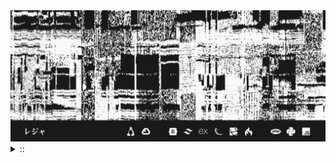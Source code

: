 <img src="./banner.png">
<details><summary> :: </summary>
<!--START_SECTION:waka-->

```
From: 09 August 2024 - To: 30 September 2024

Total Time: 191 hrs 40 mins

Python                     76 hrs 9 mins   /////////----------------   36.23 %
YAML                       42 hrs 51 mins  /////--------------------   20.39 %
JavaScript                 36 hrs 4 mins   ////---------------------   17.16 %
Other                      18 hrs 33 mins  //-----------------------   08.83 %
```

<!--END_SECTION:waka-->
</details>
